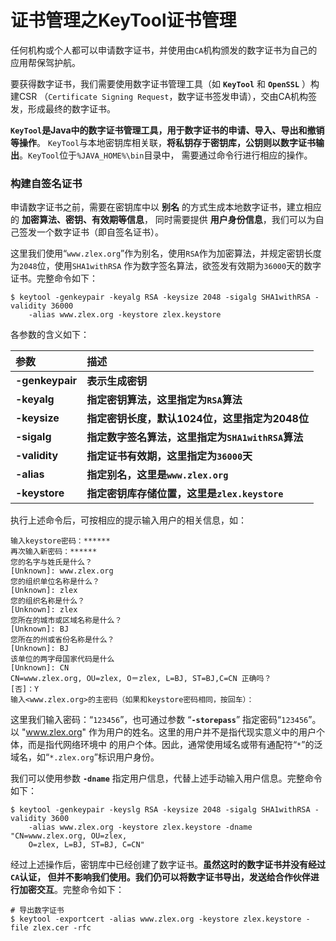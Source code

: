 证书管理之KeyTool证书管理
===============================================================
任何机构或个人都可以申请数字证书，并使用由`CA`机构颁发的数字证书为自己的应用帮保驾护航。

要获得数字证书，我们需要使用数字证书管理工具（如 **`KeyTool`** 和 **`OpenSSL`** ）构建CSR
（`Certificate Signing Request`，数字证书签发申请），交由CA机构签发，形成最终的数字证书。

**`KeyTool`是Java中的数字证书管理工具，用于数字证书的申请、导入、导出和撤销等操作**。
`KeyTool`与本地密钥库相关联，**将私钥存于密钥库，公钥则以数字证书输出**。`KeyTool`位于`%JAVA_HOME%\bin`目录中，
需要通过命令行进行相应的操作。

### 构建自签名证书
申请数字证书之前，需要在密钥库中以 **别名** 的方式生成本地数字证书，建立相应的 **加密算法、密钥、有效期等信息**，
同时需要提供 **用户身份信息**，我们可以为自己签发一个数字证书（即自签名证书）。

这里我们使用“`www.zlex.org`”作为别名，使用`RSA`作为加密算法，并规定密钥长度为`2048`位，使用`SHA1withRSA`
作为数字签名算法，欲签发有效期为`36000`天的数字证书。完整命令如下：
```shell
$ keytool -genkeypair -keyalg RSA -keysize 2048 -sigalg SHA1withRSA -validity 36000
    -alias www.zlex.org -keystore zlex.keystore
```
各参数的含义如下：

| 参数 | 描述 |
|:-----|:-----|
| **-genkeypair** | **表示生成密钥** |
| **-keyalg** | **指定密钥算法，这里指定为`RSA`算法** |
| **-keysize** | **指定密钥长度，默认1024位，这里指定为2048位** |
| **-sigalg** | **指定数字签名算法，这里指定为`SHA1withRSA`算法** |
| **-validity** | **指定证书有效期，这里指定为`36000`天** |
| **-alias** | **指定别名，这里是`www.zlex.org`** |
| **-keystore** | **指定密钥库存储位置，这里是`zlex.keystore`** |

执行上述命令后，可按相应的提示输入用户的相关信息，如：
```
输入keystore密码：******
再次输入新密码：******
您的名字与姓氏是什么？
[Unknown]: www.zlex.org
您的组织单位名称是什么？
[Unknown]: zlex
您的组织名称是什么？
[Unknown]: zlex
您所在的城市或区域名称是什么？
[Unknown]: BJ
您所在的州或省份名称是什么？
[Unknown]: BJ
该单位的两字母国家代码是什么
[Unknown]: CN
CN=www.zlex.org, OU=zlex, O＝zlex, L=BJ, ST=BJ,C=CN 正确吗？
[否]：Y
输入<www.zlex.org>的主密码（如果和keystore密码相同，按回车）：
```
这里我们输入密码：“`123456`”，也可通过参数 “**`-storepass`**” 指定密码“`123456`”。
以 "www.zlex.org" 作为用户的姓名。这里的用户并不是指代现实意义中的用户个体，而是指代网络环境中
的用户个体。因此，通常使用域名或带有通配符“`*`”的泛域名，如“`*.zlex.org`”标识用户身份。

我们可以使用参数 **`-dname`** 指定用户信息，代替上述手动输入用户信息。完整命令如下：
```shell
$ keytool -genkeypair -keyslg RSA -keysize 2048 -sigalg SHA1withRSA -validity 3600
    -alias www.zlex.org -keystore zlex.keystore -dname "CN=www.zlex.org, OU=zlex, 
    O=zlex, L=BJ, ST=BJ, C=CN"
```
经过上述操作后，密钥库中已经创建了数字证书。**虽然这时的数字证书并没有经过`CA`认证，
但并不影响我们使用。我们仍可以将数字证书导出，发送给合作伙伴进行加密交互**。完整命令如下：
```shell
# 导出数字证书
$ keytool -exportcert -alias www.zlex.org -keystore zlex.keystore -file zlex.cer -rfc
```

